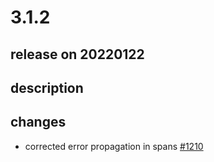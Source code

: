 # 3.1.2

## release on 20220122

## description

## changes

* corrected error propagation in spans <a class="issue-link js-issue-link" data-error-text="Failed to load title" data-id="1101719480" data-permission-text="Title is private" data-url="https://github.com/zalando/riptide/issues/1210" data-hovercard-type="pull_request" data-hovercard-url="/zalando/riptide/pull/1210/hovercard" href="https://github.com/zalando/riptide/pull/1210">#1210</a>

